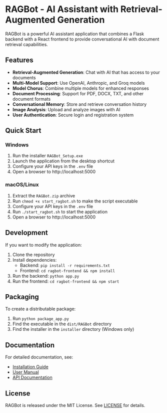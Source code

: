 # RAGBot - AI Assistant with Retrieval-Augmented Generation

RAGBot is a powerful AI assistant application that combines a Flask backend with a React frontend to provide conversational AI with document retrieval capabilities.

## Features

- **Retrieval-Augmented Generation**: Chat with AI that has access to your documents
- **Multi-Model Support**: Use OpenAI, Anthropic, and Groq models
- **Model Chorus**: Combine multiple models for enhanced responses
- **Document Processing**: Support for PDF, DOCX, TXT, and other document formats
- **Conversational Memory**: Store and retrieve conversation history
- **Image Analysis**: Upload and analyze images with AI
- **User Authentication**: Secure login and registration system

## Quick Start

### Windows

1. Run the installer `RAGBot_Setup.exe`
2. Launch the application from the desktop shortcut
3. Configure your API keys in the `.env` file
4. Open a browser to http://localhost:5000

### macOS/Linux

1. Extract the `RAGBot.zip` archive
2. Run `chmod +x start_ragbot.sh` to make the script executable
3. Configure your API keys in the `.env` file
4. Run `./start_ragbot.sh` to start the application
5. Open a browser to http://localhost:5000

## Development

If you want to modify the application:

1. Clone the repository
2. Install dependencies:
   - Backend: `pip install -r requirements.txt`
   - Frontend: `cd ragbot-frontend && npm install`
3. Run the backend: `python app.py`
4. Run the frontend: `cd ragbot-frontend && npm start`

## Packaging

To create a distributable package:

1. Run `python package_app.py`
2. Find the executable in the `dist/RAGBot` directory
3. Find the installer in the `installer` directory (Windows only)

## Documentation

For detailed documentation, see:

- [Installation Guide](INSTALLATION.md)
- [User Manual](MANUAL.md)
- [API Documentation](API.md)

## License

RAGBot is released under the MIT License. See [LICENSE](LICENSE) for details.